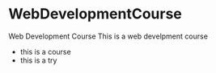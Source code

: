# WebDevelopmentCourse
 Web Development Course
This is a web develpment course
- this is a course
- this is a try
